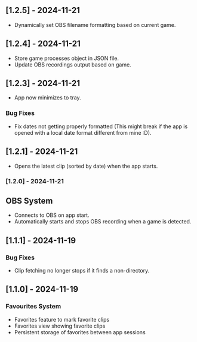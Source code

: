 ## [1.2.5] - 2024-11-21

- Dynamically set OBS filename formatting based on current game.

## [1.2.4] - 2024-11-21

- Store game processes object in JSON file.
- Update OBS recordings output based on game.


## [1.2.3] - 2024-11-21

- App now minimizes to tray.

### Bug Fixes

- Fix dates not getting properly formatted (This might break if the app is opened with a local date format different from mine :D).

## [1.2.1] - 2024-11-21

- Opens the latest clip (sorted by date) when the app starts.

### [1.2.0] - 2024-11-21

## OBS System

- Connects to OBS on app start.
- Automatically starts and stops OBS recording when a game is detected.

## [1.1.1] - 2024-11-19

### Bug Fixes

- Clip fetching no longer stops if it finds a non-directory.

## [1.1.0] - 2024-11-19

### Favourites System

- Favorites feature to mark favorite clips
- Favorites view showing favorite clips
- Persistent storage of favorites between app sessions
